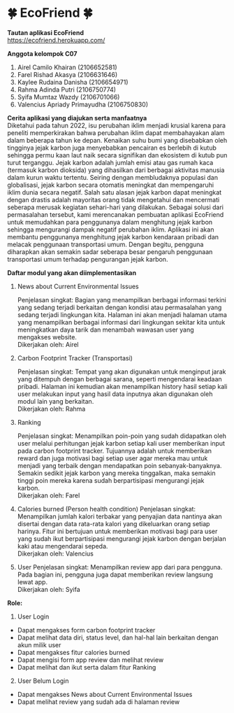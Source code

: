 # 🍀 EcoFriend 🍀

**Tautan aplikasi EcoFriend**  
https://ecofriend.herokuapp.com/

**Anggota kelompok C07**
1. Airel Camilo Khairan (2106652581)
2. Farel Rishad Akasya (2106631646)
3. Kaylee Rudaina Danisha (2106654971)
4. Rahma Adinda Putri (2106750774)
5. Syifa Mumtaz Wazdy (2106701066)
6. Valencius Apriady Primayudha (2106750830)

**Cerita aplikasi yang diajukan serta manfaatnya**  
Diketahui pada tahun 2022, isu perubahan iklim menjadi krusial karena para peneliti memperkirakan bahwa perubahan iklim dapat membahayakan alam dalam beberapa tahun ke depan. Kenaikan suhu bumi yang disebabkan oleh tingginya jejak karbon juga menyebabkan pencairan es berlebih di kutub sehingga permu
kaan laut naik secara signifikan dan ekosistem di kutub pun turut terganggu. Jejak karbon adalah jumlah emisi atau gas rumah kaca (termasuk karbon dioksida) yang dihasilkan dari berbagai aktivitas manusia dalam kurun waktu tertentu. Seiring dengan membludaknya populasi dan globalisasi, jejak karbon secara otomatis meningkat dan mempengaruhi iklim dunia secara negatif. Salah satu alasan jejak karbon dapat meningkat dengan drastis adalah mayoritas orang tidak mengetahui dan mencermati seberapa merusak kegiatan sehari-hari yang dilakukan. 
Sebagai solusi dari permasalahan tersebut, kami merencanakan pembuatan aplikasi EcoFriend untuk memudahkan para penggunanya dalam menghitung jejak karbon sehingga mengurangi dampak negatif perubahan iklim. Aplikasi ini akan membantu penggunanya menghitung jejak karbon kendaraan pribadi dan melacak penggunaan transportasi umum. Dengan begitu, pengguna diharapkan akan semakin sadar seberapa besar pengaruh penggunaan transportasi umum terhadap pengurangan jejak karbon.


**Daftar modul yang akan diimplementasikan**
1. News about Current Environmental Issues 

    Penjelasan singkat: Bagian yang menampilkan berbagai informasi terkini yang sedang terjadi berkaitan dengan kondisi atau permasalahan yang sedang terjadi lingkungan kita. Halaman ini akan menjadi halaman utama yang menampilkan berbagai informasi dari lingkungan sekitar kita untuk meningkatkan daya tarik dan menambah wawasan user yang mengakses website.  
    Dikerjakan oleh: Airel

2. Carbon Footprint Tracker (Transportasi)  

   Penjelasan singkat: Tempat yang akan digunakan untuk menginput jarak yang ditempuh dengan berbagai sarana, seperti mengendarai keadaan pribadi. Halaman ini kemudian akan menampilkan history hasil setiap kali user melakukan input yang hasil data inputnya akan digunakan oleh modul lain yang berkaitan.   
    Dikerjakan oleh: Rahma

3. Ranking 

    Penjelasan singkat: Menampilkan poin-poin yang sudah didapatkan oleh user melalui perhitungan jejak karbon setiap kali user memberikan input pada carbon footprint tracker. Tujuannya adalah untuk memberikan reward dan juga motivasi bagi setiap user agar mereka mau untuk menjadi yang terbaik dengan mendapatkan poin sebanyak-banyaknya. Semakin sedikit jejak karbon yang mereka tinggalkan, maka semakin tinggi poin mereka karena sudah berpartisipasi mengurangi jejak karbon.  
    Dikerjakan oleh: Farel

4. Calories burned (Person health condition) 
    Penjelasan singkat: Menampilkan jumlah kalori terbakar yang penyajian data nantinya akan disertai dengan data rata-rata kalori yang dikeluarkan orang setiap harinya. Fitur ini bertujuan untuk memberikan motivasi bagi para user yang sudah ikut berpartisipasi mengurangi jejak karbon dengan berjalan kaki atau mengendarai sepeda.   
    Dikerjakan oleh: Valencius

5. User 
    Penjelasan singkat: Menampilkan review app dari para pengguna. Pada bagian ini, pengguna juga dapat  memberikan review langsung lewat app.  
    Dikerjakan oleh: Syifa

**Role:**

1. User Login
- Dapat mengakses form carbon footprint tracker 
- Dapat melihat data diri, status level, dan hal-hal lain berkaitan dengan akun milik user
- Dapat mengakses fitur calories burned
- Dapat mengisi form app review dan melihat review
- Dapat melihat dan ikut serta dalam fitur Ranking

2. User Belum Login
- Dapat mengakses News about Current Environmental Issues
- Dapat melihat review yang sudah ada di halaman review
